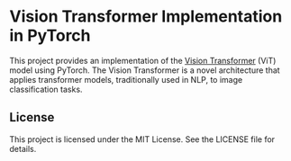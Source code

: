 # Vision Transformer Implementation in PyTorch

This project provides an implementation of the [Vision Transformer](https://arxiv.org/abs/2010.11929) (ViT) model using PyTorch. The Vision Transformer is a novel architecture that applies transformer models, traditionally used in NLP, to image classification tasks.


## License

This project is licensed under the MIT License. See the LICENSE file for details.


